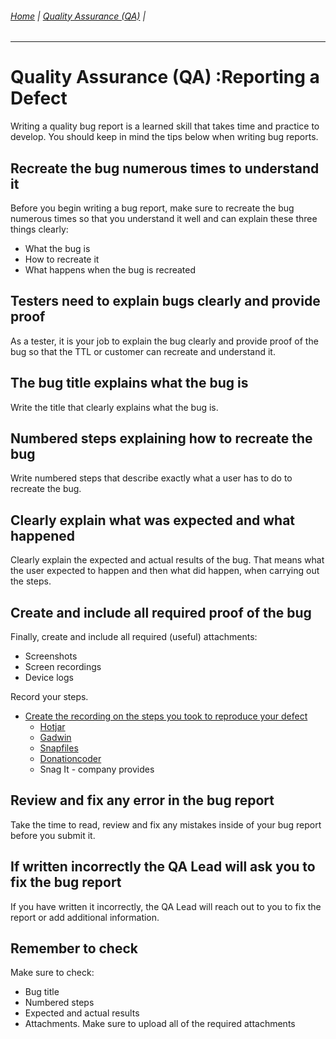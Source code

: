 ###### [Home](https://github.com/RyKaj/Documentation/blob/master/README.md) | [Quality Assurance (QA)](https://github.com/RyKaj/Documentation/tree/master/QA/README.md) |
------------


# Quality Assurance (QA) :Reporting a Defect

Writing a quality bug report is a learned skill that takes time and
practice to develop. You should keep in mind the tips below when writing
bug reports.

## Recreate the bug numerous times to understand it

Before you begin writing a bug report, make sure to recreate the bug
numerous times so that you understand it well and can explain these
three things clearly:

  - What the bug is
  - How to recreate it
  - What happens when the bug is recreated

## Testers need to explain bugs clearly and provide proof

As a tester, it is your job to explain the bug clearly and provide proof
of the bug so that the TTL or customer can recreate and understand it.

## The bug title explains what the bug is

Write the title that clearly explains what the bug is.

## Numbered steps explaining how to recreate the bug

Write numbered steps that describe exactly what a user has to do to
recreate the bug.

## Clearly explain what was expected and what happened

Clearly explain the expected and actual results of the bug. That means
what the user expected to happen and then what did happen, when carrying
out the steps.

## Create and include all required proof of the bug

Finally, create and include all required (useful) attachments:

  - Screenshots
  - Screen recordings
  - Device logs

Record your steps.

  - [Create the recording on the steps you took to reproduce your defect](http://hotjar.com/)
      - [Hotjar](http://hotjar.com/)
      - [Gadwin](https://www.gadwin.com/printscreen/)
      - [Snapfiles](https://www.snapfiles.com/get/alphascreenshot.md)
      - [Donationcoder](https://www.donationcoder.com/software/mouser/popular-apps/screenshot-captor)
      - Snag It - company provides

## Review and fix any error in the bug report

Take the time to read, review and fix any mistakes inside of your bug
report before you submit it.

## If written incorrectly the QA Lead will ask you to fix the bug report

If you have written it incorrectly, the QA Lead will reach out to you to
fix the report or add additional information.

## Remember to check

Make sure to check:

  - Bug title
  - Numbered steps
  - Expected and actual results
  - Attachments. Make sure to upload all of the required attachments

